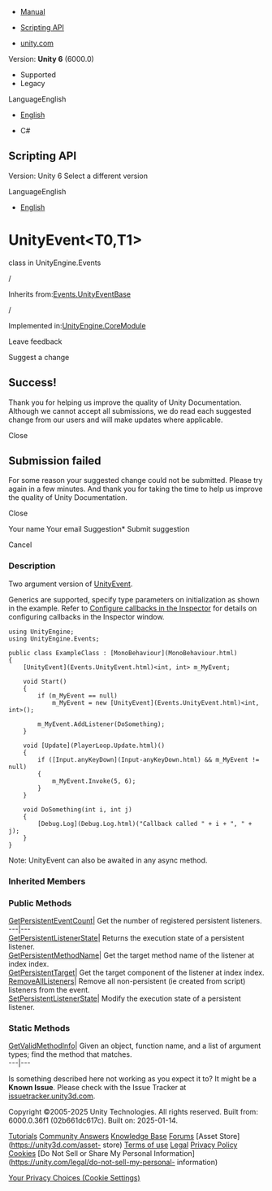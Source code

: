 [ ]()

  * [Manual](../Manual/index.html)
  * [Scripting API](../ScriptReference/index.html)

  * [unity.com](https://unity.com/)

Version: **Unity 6** (6000.0)

  * Supported
  * Legacy

LanguageEnglish

  * [English]()

  * C#

[ ](https://docs.unity3d.com)

## Scripting API

Version: Unity 6 Select a different version

LanguageEnglish

  * [English]()

# UnityEvent<T0,T1>

class in UnityEngine.Events

/

Inherits from:[Events.UnityEventBase](Events.UnityEventBase.html)

/

Implemented in:[UnityEngine.CoreModule](UnityEngine.CoreModule.html)

Leave feedback

Suggest a change

## Success!

Thank you for helping us improve the quality of Unity Documentation. Although
we cannot accept all submissions, we do read each suggested change from our
users and will make updates where applicable.

Close

## Submission failed

For some reason your suggested change could not be submitted. Please <a>try
again</a> in a few minutes. And thank you for taking the time to help us
improve the quality of Unity Documentation.

Close

Your name Your email Suggestion* Submit suggestion

Cancel

[ ]()

### Description

Two argument version of [UnityEvent](Events.UnityEvent.html).

Generics are supported, specify type parameters on initialization as shown in
the example. Refer to [Configure callbacks in the
Inspector](../Manual/UnityEvents.html) for details on configuring callbacks in
the Inspector window.

    
    
    using UnityEngine;
    using UnityEngine.Events;  
      
    public class ExampleClass : [MonoBehaviour](MonoBehaviour.html)
    {
        [UnityEvent](Events.UnityEvent.html)<int, int> m_MyEvent;  
      
        void Start()
        {
            if (m_MyEvent == null)
                m_MyEvent = new [UnityEvent](Events.UnityEvent.html)<int, int>();  
      
            m_MyEvent.AddListener(DoSomething);
        }  
      
        void [Update](PlayerLoop.Update.html)()
        {
            if ([Input.anyKeyDown](Input-anyKeyDown.html) && m_MyEvent != null)
            {
                m_MyEvent.Invoke(5, 6);
            }
        }  
      
        void DoSomething(int i, int j)
        {
            [Debug.Log](Debug.Log.html)("Callback called " + i + ", " + j);
        }
    }
    

Note: UnityEvent can also be awaited in any async method.

### Inherited Members

### Public Methods

[GetPersistentEventCount](Events.UnityEventBase.GetPersistentEventCount.html)|
Get the number of registered persistent listeners.  
---|---  
[GetPersistentListenerState](Events.UnityEventBase.GetPersistentListenerState.html)|
Returns the execution state of a persistent listener.  
[GetPersistentMethodName](Events.UnityEventBase.GetPersistentMethodName.html)|
Get the target method name of the listener at index index.  
[GetPersistentTarget](Events.UnityEventBase.GetPersistentTarget.html)| Get the
target component of the listener at index index.  
[RemoveAllListeners](Events.UnityEventBase.RemoveAllListeners.html)| Remove
all non-persistent (ie created from script) listeners from the event.  
[SetPersistentListenerState](Events.UnityEventBase.SetPersistentListenerState.html)|
Modify the execution state of a persistent listener.  
  
### Static Methods

[GetValidMethodInfo](Events.UnityEventBase.GetValidMethodInfo.html)| Given an
object, function name, and a list of argument types; find the method that
matches.  
---|---  
  
Is something described here not working as you expect it to? It might be a
**Known Issue**. Please check with the Issue Tracker at
[issuetracker.unity3d.com](https://issuetracker.unity3d.com).

Copyright ©2005-2025 Unity Technologies. All rights reserved. Built from:
6000.0.36f1 (02b661dc617c). Built on: 2025-01-14.

[Tutorials](https://unity3d.com/learn) [Community
Answers](https://answers.unity3d.com) [Knowledge
Base](https://support.unity3d.com/hc/en-us)
[Forums](https://forum.unity3d.com) [Asset Store](https://unity3d.com/asset-
store) [Terms of use](https://docs.unity3d.com/Manual/TermsOfUse.html)
[Legal](https://unity.com/legal) [Privacy
Policy](https://unity.com/legal/privacy-policy)
[Cookies](https://unity.com/legal/cookie-policy) [Do Not Sell or Share My
Personal Information](https://unity.com/legal/do-not-sell-my-personal-
information)

[Your Privacy Choices (Cookie Settings)](javascript:void\(0\);)

